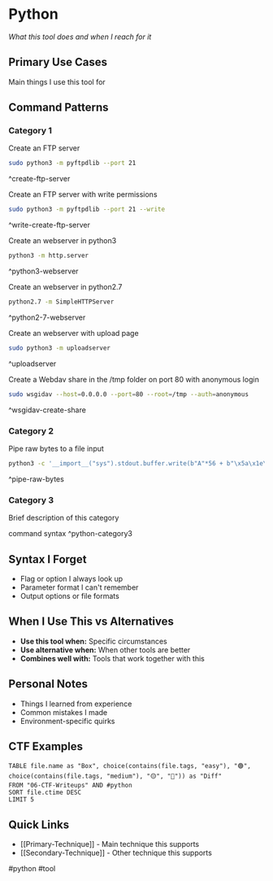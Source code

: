 # Python

_What this tool does and when I reach for it_

## Primary Use Cases

Main things I use this tool for

## Command Patterns

### Category 1

Create an FTP server
```bash
sudo python3 -m pyftpdlib --port 21
```
^create-ftp-server

Create an FTP server with write permissions
```bash
sudo python3 -m pyftpdlib --port 21 --write
```
^write-create-ftp-server

Create an webserver in python3
```bash
python3 -m http.server
```
^python3-webserver

Create an webserver in python2.7
```bash
python2.7 -m SimpleHTTPServer
```
^python2-7-webserver

Create an webserver with upload page
```bash
sudo python3 -m uploadserver
```
^uploadserver

Create a Webdav share in the /tmp folder on port 80 with anonymous login
```bash
sudo wsgidav --host=0.0.0.0 --port=80 --root=/tmp --auth=anonymous 
```
^wsgidav-create-share


### Category 2

Pipe raw bytes to a file input
```bash
python3 -c '__import__("sys").stdout.buffer.write(b"A"*56 + b"\x5a\x1e\x3c\x5a\x00\x00\x00\x00")' | /challenge/binary-exploitation-var-control 
```
^pipe-raw-bytes

### Category 3

Brief description of this category

command syntax ^python-category3

## Syntax I Forget

- Flag or option I always look up
- Parameter format I can't remember
- Output options or file formats

## When I Use This vs Alternatives

- **Use this tool when:** Specific circumstances
- **Use alternative when:** When other tools are better
- **Combines well with:** Tools that work together with this

## Personal Notes

- Things I learned from experience
- Common mistakes I made
- Environment-specific quirks

## CTF Examples

```dataview
TABLE file.name as "Box", choice(contains(file.tags, "easy"), "🟢", choice(contains(file.tags, "medium"), "🟡", "🔴")) as "Diff"
FROM "06-CTF-Writeups" AND #python
SORT file.ctime DESC
LIMIT 5
```

## Quick Links

- [[Primary-Technique]] - Main technique this supports
- [[Secondary-Technique]] - Other technique this supports

#python #tool